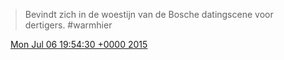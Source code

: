 > Bevindt zich in de woestijn van de Bosche datingscene voor dertigers\. \#warmhier

<img src="../../media/tweet.ico" width="12" /> [Mon Jul 06 19:54:30 +0000 2015](https://twitter.com/DromerDenker/status/618146021588209665)